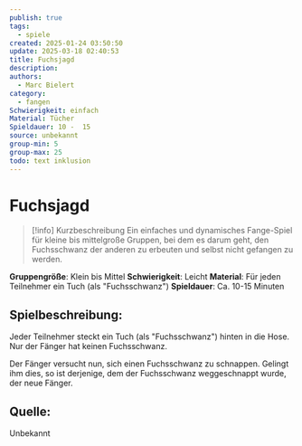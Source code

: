```yaml
---
publish: true
tags:
  - spiele
created: 2025-01-24 03:50:50
update: 2025-03-18 02:40:53
title: Fuchsjagd
description: 
authors:
  - Marc Bielert
category:
  - fangen
Schwierigkeit: einfach
Material: Tücher
Spieldauer: 10 -  15
source: unbekannt
group-min: 5
group-max: 25
todo: text inklusion
---
```


# Fuchsjagd

> [!info] Kurzbeschreibung
> Ein einfaches und dynamisches Fange-Spiel für kleine bis mittelgroße Gruppen, bei dem es darum geht, den Fuchsschwanz der anderen zu erbeuten und selbst nicht gefangen zu werden.

**Gruppengröße**: Klein bis Mittel
**Schwierigkeit**: Leicht
**Material**: Für jeden Teilnehmer ein Tuch (als "Fuchsschwanz")
**Spieldauer**: Ca. 10-15 Minuten

## **Spielbeschreibung**:

Jeder Teilnehmer steckt ein Tuch (als "Fuchsschwanz") hinten in die Hose. Nur der Fänger hat keinen Fuchsschwanz.

Der Fänger versucht nun, sich einen Fuchsschwanz zu schnappen. Gelingt ihm dies, so ist derjenige, dem der Fuchsschwanz weggeschnappt wurde, der neue Fänger.

## **Quelle**:

Unbekannt
